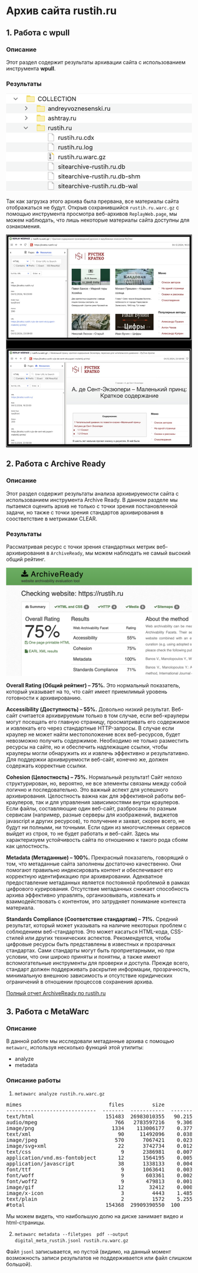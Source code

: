 # Архив сайта rustih.ru

## 1. Работа с wpull

### Описание

Этот раздел содержит результаты архивации сайта с использованием инструмента **wpull**.
 

### Результаты

[![Результаты загрузки wpull](./rustih.ru.png)](./rustih.ru.png)

Так как загрузка этого архива была прервана, все материалы сайта отображаться не будут. Открыв сохранившийся `rustih.ru.warc.gz` с помощью инструмента просмотра веб-архивов `ReplayWeb.page`, мы можем наблюдать, что лишь некоторые материалы сайта доступны для ознакомения.

[![Результаты загрузки replaywebpage](./replaywebpage_rustih.png)](./replaywebpage_rustih.png)

## 2. Работа с Archive Ready

### Описание

Этот раздел содержит результаты анализа архивируемости  сайта с использованием инструмента Archive Ready. В данном разделе мы пытаемся оценить архив не только с точки зрения постановленной задачи, но также с точки зрения стандартов архивирования в соостветствие в метриками CLEAR.

### Результаты

Рассматривая ресурс с точки зрения стандартных метрик веб-архивирования в `ArchiveReady`, мы можем наблюдать не самый высокий общий рейтинг.

[![Результаты анализа CLEAR](./AR_rustih.ru.png)](./AR_rustih.ru.png)

**Overall Rating (Общий рейтинг) – 75%.** Это нормальный показатель, который указывает на то, что сайт имеет приемлимый уровень готовности к архивированию.

**Accessibility (Доступность) – 55%.** Довольно низкий результат. Веб-сайт считается архивируемым только в том случае, если веб-краулеры могут посещать его главную страницу, просматривать его содержимое и извлекать его через стандартные HTTP-запросы. В случае если краулер не может найти местоположение всех веб-ресурсов, будет невозможно получить содержимое. Необходимо не только разместить ресурсы на сайте, но и обеспечить надлежащие ссылки, чтобы краулеры могли обнаружить их и извлечь эффективно и результативно. Для поддержки архивируемости веб-сайт, конечно же, должен содержать корректные ссылки.

**Cohesion (Целостность) – 75%.** Нормальный результат! Сайт нелохо структурирован, но, вероятно, не все элементы связаны между собой логично и последовательно. Это важный аспект для успешного архивирования. Целостность важна как для эффективной работы веб-краулеров, так и для управления зависимостями внутри краулеров. Если файлы, составляющие один веб-сайт, разбросаны по разным сервисам (например, разные серверы для изображений, виджетов javascript и других ресурсов), то получение и захват, скорее всего, не будут ни полными, ни точными. Если один из многочисленных сервисов выйдет из строя, то не будет работать и веб-сайт. Здесь мы характеризуем устойчивость сайта по отношению к такого рода сбоям как целостность.

**Metadata (Метаданные) – 100%.** Прекрасный показатель, говорящий о том, что метаданные сайта заполнены достаточно качественно. Они помогают правильно индексировать контент и обеспечивают его корректную идентификацию при архивировании. Адекватное предоставление метаданных является постоянной проблемой в рамках цифрового курирования. Отсутствие метаданных снижает способность архива эффективно управлять, организовывать, извлекать и взаимодействовать с контентом, это затрудняет понимание контекста материала.

**Standards Compliance (Соответствие стандартам) – 71%.** Средний результат, который может указывать на наличие некоторых проблем с соблюдением веб-стандартов. Это может касаться HTML-кода, CSS-стилей или других технических аспектов. Рекомендуется, чтобы цифровые ресурсы быть представлены в известных и прозрачных стандартах. Сами стандарты могут быть проприетарными, но при условии, что они широко приняты и понятны, а также имеют вспомогательные инструменты для проверки и доступа. Прежде всего, стандарт должен поддерживать раскрытие информации, прозрачность, минимальную внешнюю зависимость и отсутствие юридических ограничений в отношении процессов сохранения архива.


[Полный отчет ArchiveReady по rustih.ru](./AR_rustuh.ru.pdf/)


## 3. Работа с MetaWarc

### Описание


В данной работе мы исследовали метаданные архива с помощью `metawarc`, используя несколько функций этой утилиты:
- analyze
- metadata


### Описание работы

1. `metawarc analyze rustih.ru.warc.gz`
<pre>
mimes                            files         size          share
-----------------------------  -------  -----------  -------------
text/html                       151483  26983010355   90.2158
audio/mpeg                         766   2783597216    9.30677
image/png                         1334    113006177    0.377828
text/xml                            90     11492096    0.038423
image/jpeg                         570      7067421    0.0236294
image/svg+xml                       22      3742734    0.0125136
text/css                             9      2386981    0.00798071
application/vnd.ms-fontobject       12      1564195    0.00522978
application/javascript              38      1338133    0.00447396
font/ttf                             9      1063641    0.00355621
font/woff                            9       603361    0.0020173
font/woff2                           9       479813    0.00160422
image/gif                           12        32412    0.000108367
image/x-icon                         3         4443    1.48549e-05
text/plain                           2         1572    5.25587e-06
#total                          154368  29909390550  100
</pre>

Мы можем видеть, что наибольшую долю на диске занимает видео и html-страницы. 

2. `metawarc metadata --filetypes  pdf --output digital_meta_rustih.jsonl rustih.ru.warc.gz`

Файл  `jsonl` записывается, но пустой (видимо, на данный момент возможность записи результатов не поддерживается или файл слишком большой).


